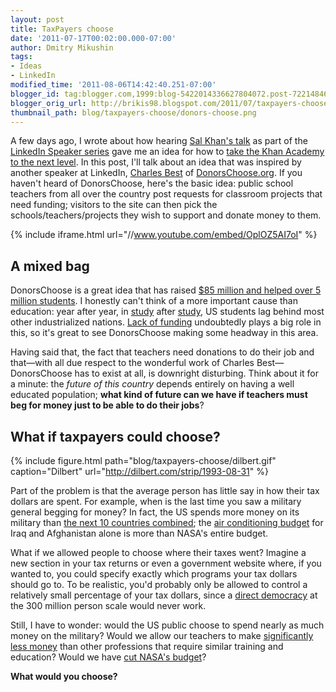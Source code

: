 ```yaml
---
layout: post
title: TaxPayers choose
date: '2011-07-17T00:02:00.000-07:00'
author: Dmitry Mikushin
tags:
- Ideas
- LinkedIn
modified_time: '2011-08-06T14:42:40.251-07:00'
blogger_id: tag:blogger.com,1999:blog-5422014336627804072.post-7221484619124529322
blogger_orig_url: http://brikis98.blogspot.com/2011/07/taxpayers-choose.html
thumbnail_path: blog/taxpayers-choose/donors-choose.png
---
```


A few days ago, I wrote about how hearing [Sal Khan's 
talk](http://blog.linkedin.com/2011/04/19/speaker-series-videos/) as part of 
the [LinkedIn Speaker 
series](http://www.youtube.com/playlist?p=9A25F70FCE65AAFF) gave me an idea 
for how to [take the Khan Academy to the next 
level](https://www.ybrikman.com/writing/2011/07/13/taking-khan-academy-to-next-level/). 
In this post, I'll talk about an idea that was inspired by another speaker at 
LinkedIn, [Charles Best](http://www.linkedin.com/pub/charles-best/0/681/5ab) 
of [DonorsChoose.org](http://www.donorschoose.org/). If you haven't heard of 
DonorsChoose, here's the basic idea: public school teachers from all over the 
country post requests for classroom projects that need funding; visitors to 
the site can then pick the schools/teachers/projects they wish to support and 
donate money to them. 

{% include iframe.html url="//www.youtube.com/embed/OplOZ5AI7oI" %}

## A mixed bag 

DonorsChoose is a great idea that has raised [$85 million and helped over 5 
million students](http://www.donorschoose.org/about/impact.html). I honestly 
can't think of a more important cause than education: year after year, in 
[study](http://en.wikipedia.org/wiki/Trends_in_International_Mathematics_and_Science_Study) 
after [study](http://www.nytimes.com/2007/12/05/education/05scores.html), US 
students lag behind most other industrialized nations. [Lack of 
funding](http://www.nytimes.com/2011/05/01/opinion/01eggers.html) undoubtedly 
plays a big role in this, so it's great to see DonorsChoose making some 
headway in this area. 

Having said that, the fact that teachers need donations to do their job and 
that&mdash;with all due respect to the wonderful work of Charles 
Best&mdash;DonorsChoose has to exist at all, is downright disturbing. Think about it for 
a minute: the *future of this country* depends entirely on having a well 
educated population; **what kind of future can we have if teachers must beg 
for money just to be able to do their jobs**? 

## What if taxpayers could choose? 

{% include figure.html path="blog/taxpayers-choose/dilbert.gif" caption="Dilbert" url="http://dilbert.com/strip/1993-08-31" %}

Part of the problem is that the average person has little say in how their tax 
dollars are spent. For example, when is the last time you saw a military 
general begging for money? In fact, the US spends more money on its military 
than [the next 10 countries 
combined](http://en.wikipedia.org/wiki/List_of_countries_by_military_expenditures); 
the [air conditioning 
budget](http://thinkprogress.org/romm/2011/06/27/255014/the-hidden-cost-of-war-u-s-military-spends-20-billion-a-year-on-air-conditioning-in-iraq-and-afghanistan/) 
for Iraq and Afghanistan alone is more than NASA's entire budget. 

What if we allowed people to choose where their taxes went? Imagine a new 
section in your tax returns or even a government website where, if you wanted 
to, you could specify exactly which programs your tax dollars should go to. To 
be realistic, you'd probably only be allowed to control a relatively small 
percentage of your tax dollars, since a [direct 
democracy](http://en.wikipedia.org/wiki/Direct_democracy) at the 300 million 
person scale would never work. 

Still, I have to wonder: would the US public choose to spend nearly as much 
money on the military? Would we allow our teachers to make [significantly less 
money](http://www.epi.org/publications/entry/the_teaching_penalty_an_update_through_2010/) 
than other professions that require similar training and education? Would we 
have [cut NASA's 
budget](http://www.flightglobal.com/articles/2011/07/06/359215/us-house-appropriations-cuts-nasa-budget.html)? 

**What would you choose?**
